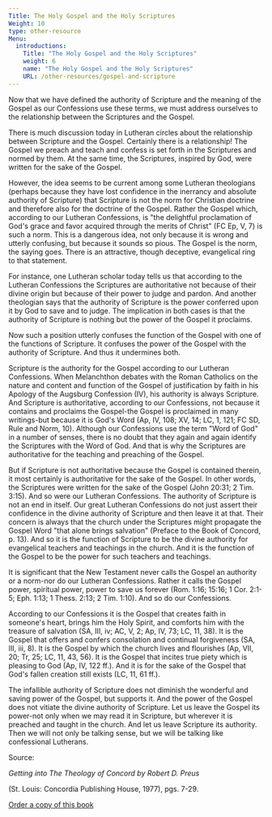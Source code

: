```yaml
---
Title: The Holy Gospel and the Holy Scriptures
Weight: 10
type: other-resource
Menu:
  introductions:
    Title: "The Holy Gospel and the Holy Scriptures"
    weight: 6
    name: "The Holy Gospel and the Holy Scriptures"
    URL: /other-resources/gospel-and-scripture
---
```


Now that we have defined the authority of Scripture and the meaning of the Gospel as our Confessions use these terms, we must address ourselves to the relationship between the Scriptures and the Gospel.

There is much discussion today in Lutheran circles about the relationship between Scripture and the Gospel. Certainly there is a relationship! The Gospel we preach and teach and confess is set forth in the Scriptures and normed by them. At the same time, the Scriptures, inspired by God, were written for the sake of the Gospel.

However, the idea seems to be current among some Lutheran theologians (perhaps because they have lost confidence in the inerrancy and absolute authority of Scripture) that Scripture is not the norm for Christian doctrine and therefore also for the doctrine of the Gospel. Rather the Gospel which, according to our Lutheran Confessions, is "the delightful proclamation of God's grace and favor acquired through the merits of Christ" (FC Ep, V, 7) is such a norm. This is a dangerous idea, not only because it is wrong and utterly confusing, but because it sounds so pious. The Gospel is the norm, the saying goes. There is an attractive, though deceptive, evangelical ring to that statement.

For instance, one Lutheran scholar today tells us that according to the Lutheran Confessions the Scriptures are authoritative not because of their divine origin but because of their power to judge and pardon. And another theologian says that the authority of Scripture is the power conferred upon it by God to save and to judge. The implication in both cases is that the authority of Scripture is nothing but the power of the Gospel it proclaims.

Now such a position utterly confuses the function of the Gospel with one of the functions of Scripture. It confuses the power of the Gospel with the authority of Scripture. And thus it undermines both.

Scripture is the authority for the Gospel according to our Lutheran Confessions. When Melanchthon debates with the Roman Catholics on the nature and content and function of the Gospel of justification by faith in his Apology of the Augsburg Confession (IV), his authority is always Scripture. And Scripture is authoritative, according to our Confessions, not because it contains and proclaims the Gospel-the Gospel is proclaimed in many writings-but because it is God's Word (Ap, IV, 108; XV, 14; LC, 1, 121; FC SD, Rule and Norm, 10). Although our Confessions use the term "Word of God" in a number of senses, there is no doubt that they again and again identify the Scriptures with the Word of God. And that is why the Scriptures are authoritative for the teaching and preaching of the Gospel.

But if Scripture is not authoritative because the Gospel is contained therein, it most certainly is authoritative for the sake of the Gospel. In other words, the Scriptures were written for the sake of the Gospel (John 20:31; 2 Tim. 3:15). And so were our Lutheran Confessions. The authority of Scripture is not an end in itself. Our great Lutheran Confessions do not just assert their confidence in the divine authority of Scripture and then leave it at that. Their concern is always that the church under the Scriptures might propagate the Gospel Word "that alone brings salvation" (Preface to the Book of Concord, p. 13). And so it is the function of Scripture to be the divine authority for evangelical teachers and teachings in the church. And it is the function of the Gospel to be the power for such teachers and teachings.

It is significant that the New Testament never calls the Gospel an authority or a norm-nor do our Lutheran Confessions. Rather it calls the Gospel power, spiritual power, power to save us forever (Rom. 1:16; 15:16; 1 Cor. 2:1-5; Eph. 1:13; 1 Thess. 2:13; 2 Tim. 1:10). And so do our Confessions.

According to our Confessions it is the Gospel that creates faith in someone's heart, brings him the Holy Spirit, and comforts him with the treasure of salvation (SA, III, iv; AC, V, 2; Ap, IV, 73; LC, 11, 38). It is the Gospel that offers and confers consolation and continual forgiveness (SA, III, iii, 8). It is the Gospel by which the church lives and flourishes (Ap, VII, 20; Tr, 25; LC, 11, 43, 56). It is the Gospel that incites true piety which is pleasing to God (Ap, IV, 122 ff.). And it is for the sake of the Gospel that God's fallen creation still exists (LC, 11, 61 ff.).

The infallible authority of Scripture does not diminish the wonderful and saving power of the Gospel, but supports it. And the power of the Gospel does not vitiate the divine authority of Scripture. Let us leave the Gospel its power-not only when we may read it in Scripture, but wherever it is preached and taught in the church. And let us leave Scripture its authority. Then we will not only be talking sense, but we will be talking like confessional Lutherans.



Source:

_Getting into The Theology of Concord by Robert D. Preus_

(St. Louis: Concordia Publishing House, 1977), pgs. 7-29.

[Order a copy of this book](http://shop.cph.org/Product.pasp?txtCatalog=CPHProduct&txtProductID=122702)

